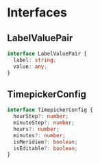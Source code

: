 # Interfaces

## LabelValuePair

```typescript
interface LabelValuePair {
  label: string;
  value: any;
}
```

## TimepickerConfig

```typescript
interface TimepickerConfig {
  hourStep?: number;
  minuteStep?: number;
  hours?: number;
  minutes?: number;
  isMeridiem?: boolean;
  isEditable?: boolean;
}
```
